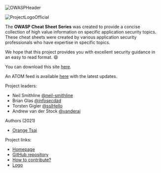 ![OWASPHeader](assets/Preface_Cheatsheet_Header.png)

![ProjectLogoOfficial](assets/Preface_Cheatsheet_Logo.png)

The **OWASP Cheat Sheet Series** was created to provide a concise collection of high value information on specific application security topics. These cheat sheets were created by various application security professionals who have expertise in specific topics.

We hope that this project provides you with excellent security guidance in an easy to read format. :smile:

You can download this site [here](bundle.zip).

An ATOM feed is available [here](News.xml) with the latest updates.

Project leaders:

- Neil Smithline [@neil-smithline](https://github.com/Neil-Smithline)
- Brian Glas [@infosecdad](https://github.com/infosecdad)
- Torsten Gigler [@sslHello](https://github.com/sslHello)
- Andrew van der Stock [@vanderaj](https://github.com/vanderaj)

Authors (2021)

- [Orange Tsai](https://twitter.com/orange_8361)

Project links:

- [Homepage](https://owasp.org/www-project-top-ten/)
- [GitHub repository](https://github.com/OWASP/Top10)
- [How to contribute?](https://github.com/OWASP/Top10/blob/master/CONTRIBUTING.md)
- [Logo](TBA)
